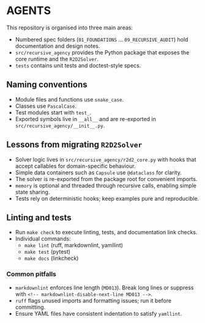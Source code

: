# AGENTS

This repository is organised into three main areas:

- Numbered spec folders (`01_FOUNDATIONS` ... `09_RECURSIVE_AUDIT`) hold
  documentation and design notes.
- `src/recursive_agency` provides the Python package that exposes the core
  runtime and the `R2D2Solver`.
- `tests` contains unit tests and doctest-style specs.

## Naming conventions

- Module files and functions use `snake_case`.
- Classes use `PascalCase`.
- Test modules start with `test_`.
- Exported symbols live in `__all__` and are re-exported in
  `src/recursive_agency/__init__.py`.

## Lessons from migrating `R2D2Solver`

- Solver logic lives in `src/recursive_agency/r2d2_core.py` with hooks that
  accept callables for domain-specific behaviour.
- Simple data containers such as `Capsule` use `@dataclass` for clarity.
- The solver is re-exported from the package root for convenient imports.
- `memory` is optional and threaded through recursive calls, enabling simple
  state sharing.
- Tests rely on deterministic hooks; keep examples pure and reproducible.

## Linting and tests

- Run `make check` to execute linting, tests, and documentation link checks.
- Individual commands:
  - `make lint` (ruff, markdownlint, yamllint)
  - `make test` (pytest)
  - `make docs` (linkcheck)

### Common pitfalls

- `markdownlint` enforces line length (`MD013`). Break long lines or suppress
  with `<!-- markdownlint-disable-next-line MD013 -->`.
- `ruff` flags unused imports and formatting issues; run it before committing.
- Ensure YAML files have consistent indentation to satisfy `yamllint`.
